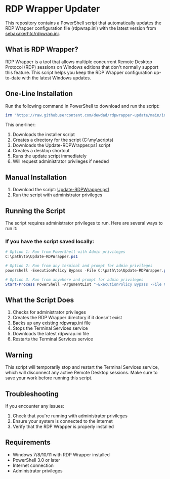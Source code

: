 # RDP Wrapper Updater

This repository contains a PowerShell script that automatically updates the RDP Wrapper configuration file (rdpwrap.ini) with the latest version from [sebaxakerhtc/rdpwrap.ini](https://github.com/sebaxakerhtc/rdpwrap.ini).

## What is RDP Wrapper?

RDP Wrapper is a tool that allows multiple concurrent Remote Desktop Protocol (RDP) sessions on Windows editions that don't normally support this feature. This script helps you keep the RDP Wrapper configuration up-to-date with the latest Windows updates.

## One-Line Installation

Run the following command in PowerShell to download and run the script:

```powershell
irm "https://raw.githubusercontent.com/dewdad/rdpwrapper-update/main/install.ps1" | iex
```

This one-liner:
1. Downloads the installer script
2. Creates a directory for the script (C:\my\scripts)
3. Downloads the Update-RDPWrapper.ps1 script
4. Creates a desktop shortcut
5. Runs the update script immediately
6. Will request administrator privileges if needed

## Manual Installation

1. Download the script: [Update-RDPWrapper.ps1](https://raw.githubusercontent.com/dewdad/rdpwrapper-update/main/Update-RDPWrapper.ps1)
2. Run the script with administrator privileges

## Running the Script

The script requires administrator privileges to run. Here are several ways to run it:

### If you have the script saved locally:

```powershell
# Option 1: Run from PowerShell with Admin privileges
C:\path\to\Update-RDPWrapper.ps1

# Option 2: Run from any terminal and prompt for admin privileges
powershell -ExecutionPolicy Bypass -File C:\path\to\Update-RDPWrapper.ps1

# Option 3: Run from anywhere and prompt for admin privileges
Start-Process PowerShell -ArgumentList "-ExecutionPolicy Bypass -File C:\path\to\Update-RDPWrapper.ps1" -Verb RunAs
```

## What the Script Does

1. Checks for administrator privileges
2. Creates the RDP Wrapper directory if it doesn't exist
3. Backs up any existing rdpwrap.ini file
4. Stops the Terminal Services service
5. Downloads the latest rdpwrap.ini file
6. Restarts the Terminal Services service

## Warning

This script will temporarily stop and restart the Terminal Services service, which will disconnect any active Remote Desktop sessions. Make sure to save your work before running this script.

## Troubleshooting

If you encounter any issues:
1. Check that you're running with administrator privileges
2. Ensure your system is connected to the internet
3. Verify that the RDP Wrapper is properly installed

## Requirements

- Windows 7/8/10/11 with RDP Wrapper installed
- PowerShell 3.0 or later
- Internet connection
- Administrator privileges